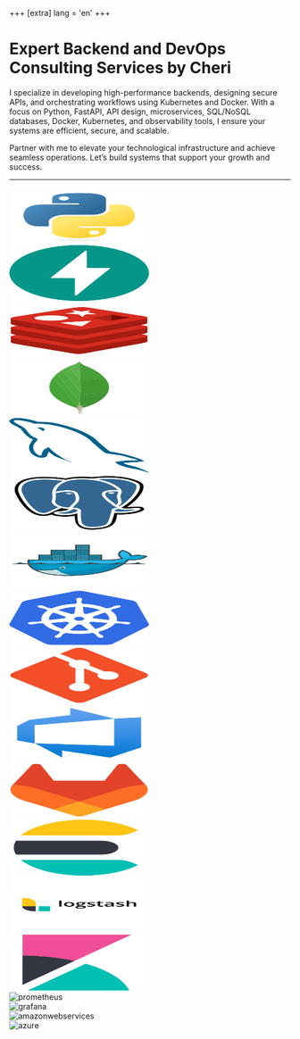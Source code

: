 +++
[extra]
lang = 'en'
+++

# Expert Backend and DevOps Consulting Services by Cheri
I specialize in developing high-performance backends, designing secure APIs, and orchestrating workflows using Kubernetes and Docker. With a focus on Python, FastAPI, API design, microservices, SQL/NoSQL databases, Docker, Kubernetes, and observability tools, I ensure your systems are efficient, secure, and scalable.

Partner with me to elevate your technological infrastructure and achieve seamless operations. Let’s build systems that support your growth and success.

---

<div class="slider">
	<div class="slide-track">
		<div class="slide">
            <img src="svg/python-original.svg" height="100" width="250" alt="python"/>
		</div>
		<div class="slide">
            <img src="svg/fastapi-original.svg" height="100" width="250" alt="fastapi"/>
		</div>
		<div class="slide">
            <img src="svg/redis-original.svg" height="100" width="250" alt="redis"/>
		</div>
		<div class="slide">
            <img src="svg/mongodb-original.svg" height="100" width="250" alt="mongodb"/>
		</div>
		<div class="slide">
            <img src="svg/mysql-original.svg" height="100" width="250" alt="mysql"/>
		</div>
		<div class="slide">
            <img src="svg/postgresql-original.svg" height="100" width="250" alt="postgresql"/>
		</div>
		<div class="slide">
            <img src="svg/docker-original.svg" height="100" width="250" alt="docker"/>
		</div>
		<div class="slide">
            <img src="svg/kubernetes-original.svg" height="100" width="250" alt="kubernetes"/>
		</div>
		<div class="slide">
            <img src="svg/git-original.svg" height="100" width="250" alt="git"/>
		</div>
		<div class="slide">
            <img src="svg/azuredevops-original.svg" height="100" width="250" alt="azuredevops"/>
		</div>
		<div class="slide">
            <img src="svg/gitlab-original.svg" height="100" width="250" alt="gitlab"/>
		</div>
		<div class="slide">
            <img src="svg/elasticsearch-original.svg" height="100" width="250" alt="elasticsearch"/>
		</div>
		<div class="slide">
            <img src="svg/logstash-original-wordmark.svg" height="100" width="250" alt="logstash"/>
		</div>
		<div class="slide">
            <img src="svg/kibana-original.svg" height="100" width="250" alt="kibana"/>
		</div>
		<div class="slide">
            <img src="svg/prometheus-original.svg" height="100" width="250" alt="prometheus"/>
		</div>
		<div class="slide">
            <img src="svg/grafana-original.svg" height="100" width="250" alt="grafana"/>
		</div>
		<div class="slide">
            <img src="svg/amazonwebservices-original-wordmark.svg" height="100" width="250" alt="amazonwebservices"/>
		</div>
		<div class="slide">
            <img src="svg/azure-original.svg" height="100" width="250" alt="azure"/>
		</div>
	</div>
</div>